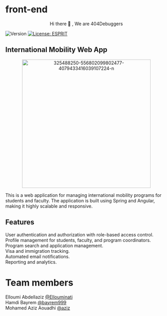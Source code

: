 # front-end
  <p align = "center" >
        Hi there 👋 , We are 404Debuggers 
</p> 
 
![Version](https://img.shields.io/badge/version-2.0-blue.svg?cacheSeconds=2592000)
[![License: ESPRIT](https://img.shields.io/badge/License-ESPRIT-yellow.svg)](#)

## International Mobility Web App
<p align="center">
  <img  width="400" height="400" src="https://i.ibb.co/yS74H7n/325488250-556802099802477-4079433416039107224-n.jpg" alt="325488250-556802099802477-4079433416039107224-n" border="0">
 <br>

This is a web application for managing international mobility programs for students and faculty. The application is built using Spring and Angular, making it highly scalable and responsive.

## Features
User authentication and authorization with role-based access control. <br>
Profile management for students, faculty, and program coordinators. <br>
Program search and application management. <br>
Visa and immigration tracking. <br>
Automated email notifications. <br>
Reporting and analytics.

# Team members

Elloumi Abdellaziz   [@Ellouminati](https://github.com/Ellouminati) <br>
Hamdi Bayrem  [@bayrem999](https://github.com/bayrem999) <br>
Mohamed Aziz Aouadhi [@aziz](https://github.com/azizhhhh)
